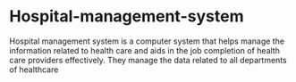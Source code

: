 # Hospital-management-system
Hospital management system is a computer system that helps manage the information related to health care and aids in the job completion of health care providers effectively. They manage the data related to all departments of healthcare 
